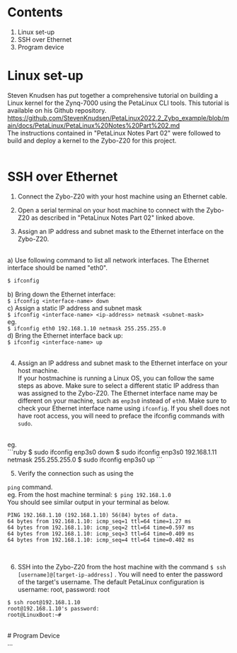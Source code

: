 # Contents
1. Linux set-up
2. SSH over Ethernet
3. Program device

# Linux set-up
Steven Knudsen has put together a comprehensive tutorial on building a Linux kernel for the Zynq-7000 using the PetaLinux CLI tools. This tutorial is available on his Github repository. https://github.com/StevenKnudsen/PetaLinux2022.2_Zybo_example/blob/main/docs/PetaLinux/PetaLinux%20Notes%20Part%202.md </br>
The instructions contained in "PetaLinux Notes Part 02" were followed to build and deploy a kernel to the Zybo-Z20 for this project.
</br></br>
# SSH over Ethernet

1. Connect the Zybo-Z20 with your host machine using an Ethernet cable. </br>

2. Open a serial terminal on your host machine to connect with the Zybo-Z20 as described in "PetaLinux Notes Part 02" linked above. </br>

3. Assign an IP address and subnet mask to the Ethernet interface on the Zybo-Z20.
</br>
a) Use following command to list all network interfaces. The Ethernet interface should be named "eth0". </br>

```ruby
$ ifconfig
``` 


b) Bring down the Ethernet interface: </br>
``$ ifconfig <interface-name> down``</br>
c) Assign a static IP address and subnet mask </br>
``$ ifconfig <interface-name> <ip-address> netmask <subnet-mask>`` </br>
eg. </br> ``$ ifconfig eth0 192.168.1.10 netmask 255.255.255.0`` </br>
d) Bring the Ethernet interface back up: </br>
``$ ifconfig <interface-name> up``
</br>
</br>

4. Assign an IP address and subnet mask to the Ethernet interface on your host machine. </br>
If your hostmachine is running a Linux OS, you can follow the same steps as above. Make sure to select a different static IP address than was assigned to the Zybo-Z20. The Ethernet interface name may be different on your machine, such as ``enp3s0`` instead of ``eth0``. Make sure to check your Ethernet interface name using ``ifconfig``. If you shell does not have root access, you will need to preface the ifconfig commands with ``sudo``.
</br>
eg. </br>
```ruby
$ sudo ifconfig enp3s0 down
$ sudo ifconfig enp3s0 192.168.1.11 netmask 255.255.255.0
$ sudo ifconfig enp3s0 up
```
</br>

5. Verify the connection such as using the 

``ping``
command.
</br>
eg.
From the host machine terminal:
``$ ping 192.168.1.0``
</br>
You should see similar output in your terminal as below. </br>

```
PING 192.168.1.10 (192.168.1.10) 56(84) bytes of data.
64 bytes from 192.168.1.10: icmp_seq=1 ttl=64 time=1.27 ms
64 bytes from 192.168.1.10: icmp_seq=2 ttl=64 time=0.597 ms
64 bytes from 192.168.1.10: icmp_seq=3 ttl=64 time=0.409 ms
64 bytes from 192.168.1.10: icmp_seq=4 ttl=64 time=0.402 ms
```

</br>

6. SSH into the Zybo-Z20 from the host machine with the command `` $ ssh [username]@[target-ip-address] ``
. You will need to enter the password of the target's username. The default PetaLinux configuration is username: root, password: root </br>
```
$ ssh root@192.168.1.10
root@192.168.1.10's password: 
root@LinuxBoot:~# 
```
</br>
# Program Device
</br>
...
